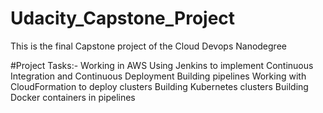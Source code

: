 # Udacity_Capstone_Project

This is the final Capstone project of the Cloud Devops Nanodegree

#Project Tasks:-
    Working in AWS
    Using Jenkins to implement Continuous Integration and Continuous Deployment
    Building pipelines
    Working with CloudFormation to deploy clusters
    Building Kubernetes clusters
    Building Docker containers in pipelines
